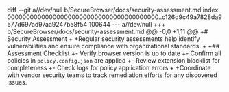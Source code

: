 diff --git a//dev/null b/SecureBrowser/docs/security-assessment.md
index 0000000000000000000000000000000000000000..c126d9c49a7828da9577d697ad97aa9247b58f54 100644
--- a//dev/null
+++ b/SecureBrowser/docs/security-assessment.md
@@ -0,0 +1,11 @@
+# Security Assessment
+
+Regular security assessments help identify vulnerabilities and ensure compliance with organizational standards.
+
+## Assessment Checklist
+- Verify browser version is up to date
+- Confirm all policies in `policy.config.json` are applied
+- Review extension blocklist for completeness
+- Check logs for policy application errors
+
+Coordinate with vendor security teams to track remediation efforts for any discovered issues.
